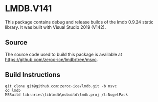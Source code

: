 # LMDB.V141

This package contains debug and release builds of the lmdb 0.9.24 static library. It was built with Visual Studio 2019 (V142).

## Source

The source code used to build this package is available at https://github.com/zeroc-ice/lmdb/tree/msvc.

## Build Instructions
```
git clone git@github.com:zeroc-ice/lmdb.git -b msvc
cd lmdb
MSBuild libraries\liblmdb\msbuild\lmdb.proj /t:NugetPack
```
